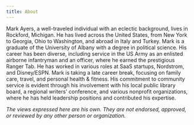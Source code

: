 ```yaml
---
title: About
---
```


Mark Ayers, a well-traveled individual with an eclectic background, lives in Rockford, Michigan. He has lived across the United States, from New York to Georgia, Ohio to Washington, and abroad in Italy and Turkey. Mark is a graduate of the University of Albany with a degree in political science. His career has been diverse, including service in the US Army as an enlisted airborne infantryman and an officer, where he earned the prestigious Ranger Tab. He has worked in various roles at SaaS startups, Nordstrom, and Disney/ESPN. Mark is taking a late career break, focusing on family care, travel, and personal health & fitness. His commitment to community service is evident through his involvement with his local public library board, a regional writers' conference, and various nonprofit organizations, where he has held leadership positions and contributed his expertise.

_The views expressed here are his own. They are not endorsed, approved, or reviewed by any other person or organization._
